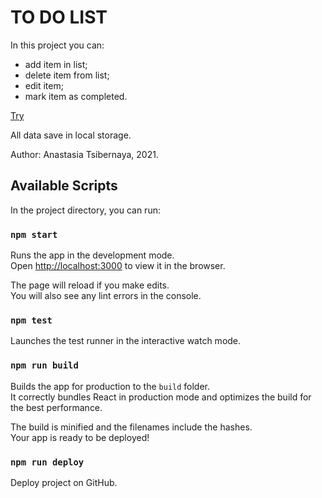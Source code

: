 # TO DO LIST

In this project you can:

- add item in list;
- delete item from list;
- edit item;
- mark item as completed.

[Try](https://tsanastasia.github.io/to-do-list/)

All data save in local storage.

Author: Anastasia Tsibernaya, 2021.

## Available Scripts

In the project directory, you can run:

### `npm start`

Runs the app in the development mode.\
Open [http://localhost:3000](http://localhost:3000) to view it in the browser.

The page will reload if you make edits.\
You will also see any lint errors in the console.

### `npm test`

Launches the test runner in the interactive watch mode.

### `npm run build`

Builds the app for production to the `build` folder.\
It correctly bundles React in production mode and optimizes the build for the best performance.

The build is minified and the filenames include the hashes.\
Your app is ready to be deployed!

### `npm run deploy`

Deploy project on GitHub.
